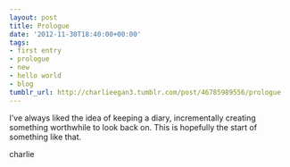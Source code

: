 ```yaml
---
layout: post
title: Prologue
date: '2012-11-30T18:40:00+00:00'
tags:
- first entry
- prologue
- new
- hello world
- blog
tumblr_url: http://charlieegan3.tumblr.com/post/46785989556/prologue
---
```

I’ve always liked the idea of keeping a diary, incrementally creating something worthwhile to look back on. This is hopefully the start of something like that.

charlie

